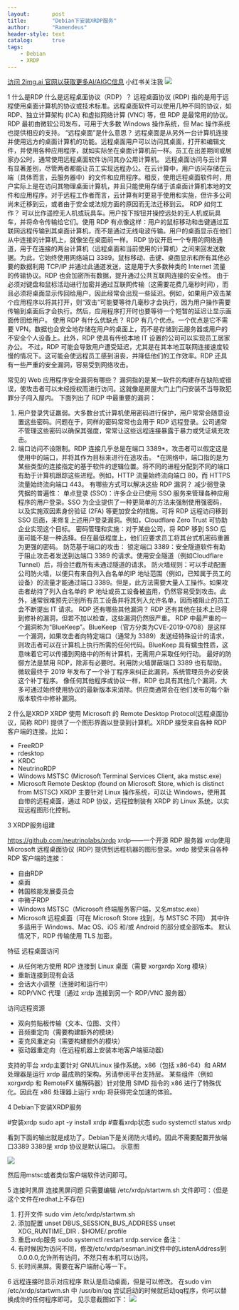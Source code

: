 ```yaml
---
layout:       post
title:        "Debian下安装XRDP服务"
author:       "Ramendeus"
header-style: text
catalog:      true
tags:
    - Debian
    - XRDP
---
```


[访问 2img.ai 官网以获取更多AI/AIGC信息](https://2img.ai)
小红书关注我 ![](/img/a.jpg)


1 什么是RDP
什么是远程桌面协议（RDP）？
远程桌面协议 (RDP) 指的是用于远程使用桌面计算机的协议或技术标准。远程桌面软件可以使用几种不同的协议，如 RDP、独立计算架构 (ICA) 和虚拟网络计算 (VNC) 等，但 RDP 是最常用的协议。RDP 最初由微软公司发布，可用于大多数 Windows 操作系统，但 Mac 操作系统也提供相应的支持。
“远程桌面”是什么意思？
远程桌面是从另外一台计算机连接并使用远方的桌面计算机的功能。远程桌面用户可以访问其桌面，打开和编辑文件，并使用各种应用程序，就如实际坐在桌面计算机前一样。员工在出差期间或居家办公时，通常使用远程桌面软件访问其办公用计算机。
远程桌面访问与云计算有显著差别，尽管两者都能让员工实现远程办公。在云计算中，用户访问存储在云端（具体而言，云服务器中）的文件和应用程序。相反，使用远程桌面软件时，用户实际上是在访问其物理桌面计算机，并且只能使用存储于该桌面计算机本地的文件和应用程序。对于远程工作者而言，云计算有时更易于使用和实施，但许多公司尚未迁移到云，或者由于安全或法规方面的原因而无法迁移到云。
RDP 如何工作？
可以比作遥控无人机或玩具车。用户按下按钮并操控远处的无人机或玩具车，并将命令传输给它们。使用 RDP 有点像这样：用户的鼠标移动和击键通过互联网远程传输到其桌面计算机，而不是通过无线电波传输。用户的桌面显示在他们从中连接的计算机上，就像坐在桌面前一样。
RDP 协议开启一个专用的网络通道，用于在连接的两台计算机（远程桌面和当前使用的计算机）之间来回发送数据。为此，它始终使用网络端口 3389。鼠标移动、击键、桌面显示和所有其他必要的数据利用 TCP/IP 并通过此通道发送，这是用于大多数种类的 Internet 流量的传输协议。RDP 也会加密所有数据，提升通过公共互联网连接的安全性。
由于必须对键盘和鼠标活动进行加密并通过互联网传输（这需要花费几毫秒时间），而且必须将桌面显示传回给用户，因此经常会出现一些延迟。例如，如果用户双击某个应用程序以将其打开，则“双击”可能要等待几毫秒才会执行，因为用户操作需要传输到桌面后才会执行。然后，应用程序打开时也要等待一个短暂的延迟让显示画面传回给用户。
使用 RDP 有什么优缺点？
RDP 有几个优点。一个优点是它不需要 VPN。数据也会安全地存储在用户的桌面上，而不是存储到云服务器或用户的不安全个人设备上。此外，RDP 使具有传统本地 IT 设置的公司可以实现员工居家办公。
不过，RDP 可能会导致用户遭受延迟，尤其是在其本地互联网连接速度较慢的情况下。这可能会使远程员工感到沮丧，并降低他们的工作效率。RDP 还具有一些严重的安全漏洞，容易受到网络攻击。

常见的 Web 应用程序安全漏洞有哪些？
漏洞指的是某一软件的构建存在缺陷或错误，使攻击者可以未经授权而进行访问。这就像是房屋大门上门闩安装不当导致犯罪分子闯入屋内。
下面列出了 RDP 中最重要的漏洞：
1. 用户登录凭证羸弱。大多数台式计算机使用密码进行保护，用户常常会随意设置这些密码。问题在于，同样的密码常常也会用于 RDP 远程登录。公司通常不管理这些密码以确保其强度，常常让这些远程连接暴露于暴力或凭证填充攻击。
2. 端口访问不设限制。RDP 连接几乎总是在端口 3389*。攻击者可以假定这是使用中的端口，并将其作为目标来进行在途攻击。
*在网络中，端口指的是为某些类型的连接指定的基于软件的逻辑位置。将不同的进程分配到不同的端口有助于计算机跟踪这些进程。例如，HTTP 流量始终流向端口 80，而 HTTPS 流量始终流向端口 443。
有哪些方式可以解决这些 RDP 漏洞？
减少弱登录凭据的普遍性：
单点登录 (SSO)：许多企业已使用 SSO 服务来管理各种应用程序的用户登录。SSO 为企业提供了一种更简单的方法来强制使用强密码，以及实施双因素身份验证 (2FA) 等更加安全的措施。可将 RDP 远程访问移到 SSO 后面，来修复上述用户登录漏洞。例如，Cloudflare Zero Trust 可协助企业实现这个目标。
密码管理和实施：对于某些公司，将 RDP 移到 SSO 后面可能不是一种选择。但在最低程度上，他们应要求员工将其台式机密码重置为更强的密码。
防范基于端口的攻击：
锁定端口 3389：安全隧道软件有助于阻止攻击者发送到达端口 3389 的请求。使用安全隧道（例如Cloudflare Tunnel）后，将会拦截所有未通过隧道的请求。
防火墙规则：可以手动配置公司防火墙，以便只有来自列入白名单的IP 地址范围（例如，已知属于员工的设备）的流量才能通过端口 3389。但是，此方法需要大量人工操作。如果攻击者劫持了列入白名单的 IP 地址或员工设备被盗用，仍然容易受到攻击。此外，通常很难预先识别所有员工设备并将其列入允许名单，因而被阻止的员工会不断提出 IT 请求。
RDP 还有哪些其他漏洞？
RDP 还有其他在技术上已得到修补的漏洞，但若不加以检查，这些漏洞仍然很严重。
RDP 中最严重的一个漏洞称为“BlueKeep”。BlueKeep（官方分类为CVE-2019-0708）是这样一个漏洞，如果攻击者向特定端口（通常为 3389）发送经特殊设计的请求，则攻击者可以在计算机上执行所需的任何代码。BlueKeep 具有蠕虫性质，这意味着它可以传播到网络中的所有计算机，无需用户采取任何行动。
最好的防御方法是禁用 RDP，除非有必要时。利用防火墙屏蔽端口 3389 也有帮助。微软最终于 2019 年发布了一个补丁程序来纠正此漏洞，系统管理员务必安装这个补丁程序。
像任何其他程序或协议一样，RDP 也具有其他几个漏洞，大多可通过始终使用协议的最新版本来消除。供应商通常会在他们发布的每个新版本软件中修补漏洞。

2 什么是XRDP
XRDP 使用 Microsoft 的 Remote Desktop Protocol(远程桌面协议，简称 RDP) 提供了一个图形界面以登录到计算机。XRDP 接受来自各种 RDP 客户端的连接。比如：
- FreeRDP
- rdesktop
- KRDC
- NeutrinoRDP
- Windows MSTSC (Microsoft Terminal Services Client, aka mstsc.exe)
- Microsoft Remote Desktop (found on Microsoft Store, which is distinct from MSTSC)
XRDP 主要针对 Linux 操作系统，可以让 Windows，使用其自带的远程桌面，通过 RDP 协议，远程控制装有 XRDP 的 Linux 系统，以实现远程图形化控制。

3 XRDP服务组建

https://github.com/neutrinolabs/xrdp
xrdp——一个开源 RDP 服务器
xrdp使用 Microsoft 远程桌面协议 (RDP) 提供到远程机器的图形登录。xrdp 接受来自各种 RDP 客户端的连接：
- 自由RDP
- 桌面
- 韩国核能发展委员会
- 中微子RDP
- Windows MSTSC（Microsoft 终端服务客户端，又名mstsc.exe）
- Microsoft 远程桌面（可在 Microsoft Store 找到，与 MSTSC 不同）
其中许多适用于 Windows、Mac OS、iOS 和/或 Android 的部分或全部版本。
默认情况下，RDP 传输使用 TLS 加密。

特征
远程桌面访问
- 从任何地方使用 RDP 连接到 Linux 桌面（需要 xorgxrdp Xorg 模块）
- 重新连接到现有会话
- 会话大小调整（连接时和运行中）
- RDP/VNC 代理（通过 xrdp 连接到另一个 RDP/VNC 服务器）

访问远程资源
- 双向剪贴板传输（文本、位图、文件）
- 音频重定向（需要构建额外的模块）
- 麦克风重定向（需要构建额外的模块）
- 驱动器重定向（在远程机器上安装本地客户端驱动器）

支持的平台
xrdp主要针对 GNU/Linux 操作系统。x86（包括 x86-64）和 ARM 处理器是运行 xrdp 最成熟的架构。另请参阅平台支持层。
某些组件（例如 xorgxrdp 和 RemoteFX 编解码器）针对使用 SIMD 指令的 x86 进行了特殊优化。因此在 x86 处理器上运行 xrdp 将获得完全加速的体验。

4 Debian下安装XRDP服务

#安装xrdp
sudo apt -y install xrdp 
#查看xrdp状态
sudo systemctl status xrdp

看到下面的输出就是成功了。Debian下是关闭防火墙的。因此不需要配置开放端口3389
3389是 xrdp 协议是默认端口。
示意图

![](/img/20240115-1.png)


然后用mstsc或者类似客户端软件访问即可。

5 连接时黑屏
连接黑屏问题
只需要编辑 /etc/xrdp/startwm.sh 文件即可：（但是这个文件在redhat上不存在)
1. 打开文件
sudo vim /etc/xrdp/startwm.sh
2. 添加配置
unset DBUS_SESSION_BUS_ADDRESS
unset XDG_RUNTIME_DIR
. $HOME/.profile
3. 重启xrdp服务
sudo systemctl restart xrdp.service
备注：
1. 有时候因为访问不同，修改/etc/xrdp/sesman.ini文件中的ListenAddress到0.0.0.0,允许所有访问，不然只有本机可以访问。
2. 长时间黑屏。需要在客户端耐心等一下。

6 远程连接时显示对应程序
默认是启动桌面，但是可以修改。
在sudo vim /etc/xrdp/startwm.sh  中
/usr/bin/qq  尝试启动的时候就启动qq程序，你可以替换成你的任何程序即可。
见示意截图如下：
![](/img/20240115-2.png)



